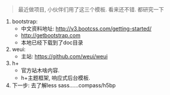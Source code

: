 > 最近做项目, 小伙伴们用了这三个模板. 看来还不错. 都研究一下

1. bootstrap: 
   - 中文资料地址: http://v3.bootcss.com/getting-started/
   - http://getbootstrap.com
   - 本地已经下载到了doc目录
2. weui:
   - 主站: https://github.com/weui/weui
3. h+
   - 官方站木啥内容.
   - h+主题框架, 响应式后台模板.
4. 下一步: 去了解less sass……compass/h5bp

